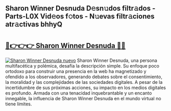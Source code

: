 ## Sharon Winner Desnuda D𝚎sn𝚞dos filtr𝚊dos - Parts-L0X Vid𝚎os f𝚘tos - N𝚞evas filtr𝚊ciones atr𝚊ctivas bhhyQ

# <h2><a href="http://mbddkbj.tromn.icu/?c=Sharon+Winner+Desnuda">🔗👉👉👉 Sharon Winner Desnuda 🔗🔗</a></h2>

[![Sharon Winner Desnuda nuevo](https://i.imgur.com/pEAQMta.gif)](http://mbddkbj.tromn.icu/?c=Sharon+Winner+Desnuda)
Sharon Winner Desnuda, una persona multifacética y polémica, desafía la descripción simple. Su enfoque poco ortodoxo para construir una presencia en la web ha magnetizado y ofendido a los observadores, generando debates sobre el consentimiento, la moralidad y las complejidades de las sociedades digitales. A pesar de la incertidumbre de sus próximas acciones, su impacto en los medios digitales es profundo. Armada con una tenacidad inquebrantable y un encanto innegable, la influencia de Sharon Winner Desnuda en el mundo virtual no tiene límites.
